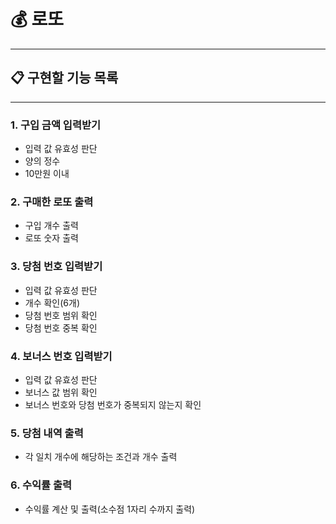# 💰 로또
* * *

## 📋 구현할 기능 목록
* * *


### 1. 구입 금액 입력받기
- 입력 값 유효성 판단
- 양의 정수
- 10만원 이내

### 2. 구매한 로또 출력
- 구입 개수 출력
- 로또 숫자 출력

### 3. 당첨 번호 입력받기
- 입력 값 유효성 판단
- 개수 확인(6개)
- 당첨 번호 범위 확인
- 당첨 번호 중복 확인

### 4. 보너스 번호 입력받기
- 입력 값 유효성 판단
- 보너스 값 범위 확인
- 보너스 번호와 당첨 번호가 중복되지 않는지 확인

### 5. 당첨 내역 출력
- 각 일치 개수에 해당하는 조건과 개수 출력

### 6. 수익률 출력
- 수익률 계산 및 출력(소수점 1자리 수까지 출력)

